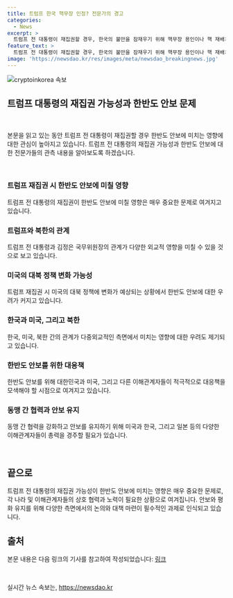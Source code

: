 ```yaml
---
title: 트럼프 한국 핵무장 인정? 전문가의 경고
categories:
  - News
excerpt: >
  트럼프 전 대통령이 재집권할 경우, 한국의 불만을 잠재우기 위해 핵무장 용인이나 핵 재배치 가능성이 제기되고 있습니다. 북한과의 직접 외교에 나서면서 동맹인 한국의 태세가 흔들릴 우려도 있습니다. 이에 따라 트럼프의 욕망과 정책이 한반도 안보에 영향을 미칠 수 있으며, 바이든 정부의 정책으로는 큰 변화가 기대되지 않습니다. 북한의 핵 문제에 대한 단호한 대처가 필요하며, 한미일 삼각 협력과 중국과의 협력이 중요시되고 있습니다.
feature_text: >
  트럼프 전 대통령이 재집권할 경우, 한국의 불만을 잠재우기 위해 핵무장 용인이나 핵 재배치 가능성이 제기되고 있습니다. 북한과의 직접 외교에 나서면서 동맹인 한국의 태세가 흔들릴 우려도 있습니다. 이에 따라 트럼프의 욕망과 정책이 한반도 안보에 영향을 미칠 수 있으며, 바이든 정부의 정책으로는 큰 변화가 기대되지 않습니다. 북한의 핵 문제에 대한 단호한 대처가 필요하며, 한미일 삼각 협력과 중국과의 협력이 중요시되고 있습니다.
image: 'https://newsdao.kr/res/images/meta/newsdao_breakingnews.jpg'
---
```


<p><img src="https://newsdao.kr/res/images/meta/newsdao_breakingnews.jpg" alt="cryptoinkorea 속보" /></p>

<h2 data-ke-size="size26">트럼프 대통령의 재집권 가능성과 한반도 안보 문제</h2>

<p data-ke-size="size16">&nbsp;</p>

<p>본문을 읽고 있는 동안 트럼프 전 대통령이 재집권할 경우 한반도 안보에 미치는 영향에 대한 관심이 높아지고 있습니다. 트럼프 전 대통령의 재집권 가능성과 한반도 안보에 대한 전문가들의 관측 내용을 알아보도록 하겠습니다.</p>

<p data-ke-size="size16">&nbsp;</p>

<h3>트럼프 재집권 시 한반도 안보에 미칠 영향</h3>

<p data-ke-size="size16">트럼프 전 대통령의 재집권이 한반도 안보에 미칠 영향은 매우 중요한 문제로 여겨지고 있습니다.</p>

<h3>트럼프와 북한의 관계</h3>

<p data-ke-size="size16">트럼프 전 대통령과 김정은 국무위원장의 관계가 다양한 외교적 영향을 미칠 수 있을 것으로 보고 있습니다.</p>

<h3>미국의 대북 정책 변화 가능성</h3>

<p data-ke-size="size16">트럼프 재집권 시 미국의 대북 정책에 변화가 예상되는 상황에서 한반도 안보에 대한 우려가 커지고 있습니다.</p>

<h3>한국과 미국, 그리고 북한</h3>

<p data-ke-size="size16">한국, 미국, 북한 간의 관계가 다중외교적인 측면에서 미치는 영향에 대한 우려도 제기되고 있습니다.</p>

<h3>한반도 안보를 위한 대응책</h3>

<p data-ke-size="size16">한반도 안보를 위해 대한민국과 미국, 그리고 다른 이해관계자들이 적극적으로 대응책을 모색해야 할 시점으로 여겨지고 있습니다.</p>

<h3>동맹 간 협력과 안보 유지</h3>

<p data-ke-size="size16">동맹 간 협력을 강화하고 안보를 유지하기 위해 미국과 한국, 그리고 일본 등의 다양한 이해관계자들이 총력을 경주할 필요가 있습니다.</p>

<p data-ke-size="size16">&nbsp;</p>

<h2 data-ke-size="size26">끝으로</h2>

<p data-ke-size="size16">트럼프 전 대통령의 재집권 가능성이 한반도 안보에 미치는 영향은 매우 중요한 문제로, 각 나라 및 이해관계자들의 상호 협력과 노력이 필요한 상황으로 여겨집니다. 안보와 평화 유지를 위해 다양한 측면에서의 논의와 대책 마련이 필수적인 과제로 인식되고 있습니다.</p>

<h2 data-ke-size="size26">출처</h2>

<p data-ke-size="size16">본문 내용은 다음 링크의 기사를 참고하여 작성되었습니다: <a href="https://www.examplelink.com">링크</a></p>

<p data-ke-size="size16">&nbsp;</p>
실시간 뉴스 속보는, <a href="https://newsdao.kr" rel="dofollow">https://newsdao.kr</a>


